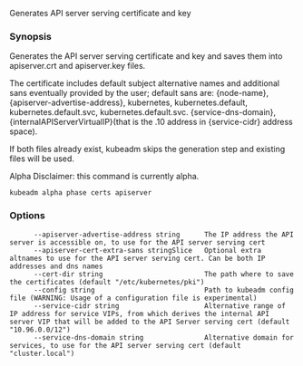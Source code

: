 Generates API server serving certificate and key

### Synopsis


Generates the API server serving certificate and key and saves them into apiserver.crt and apiserver.key files. 

The certificate includes default subject alternative names and additional sans eventually provided by the user; default sans are: {node-name}, {apiserver-advertise-address}, kubernetes, kubernetes.default, kubernetes.default.svc, kubernetes.default.svc. {service-dns-domain}, {internalAPIServerVirtualIP}(that is the .10 address in {service-cidr} address space). 

If both files already exist, kubeadm skips the generation step and existing files will be used. 

Alpha Disclaimer: this command is currently alpha.

```
kubeadm alpha phase certs apiserver
```

### Options

```
      --apiserver-advertise-address string      The IP address the API server is accessible on, to use for the API server serving cert
      --apiserver-cert-extra-sans stringSlice   Optional extra altnames to use for the API server serving cert. Can be both IP addresses and dns names
      --cert-dir string                         The path where to save the certificates (default "/etc/kubernetes/pki")
      --config string                           Path to kubeadm config file (WARNING: Usage of a configuration file is experimental)
      --service-cidr string                     Alternative range of IP address for service VIPs, from which derives the internal API server VIP that will be added to the API Server serving cert (default "10.96.0.0/12")
      --service-dns-domain string               Alternative domain for services, to use for the API server serving cert (default "cluster.local")
```

